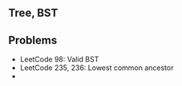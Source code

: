 ## Tree, BST






## Problems
- LeetCode 98: Valid BST 
- LeetCode 235, 236: Lowest common ancestor
- 